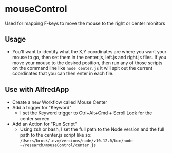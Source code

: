 # mouseControl
Used for mapping F-keys to move the mouse to the right or center monitors

## Usage
* You'll want to identify what the X,Y coordinates are where you want your mouse to go, then set them in the center.js, left.js and right.js files. If you move your mouse to the desired position, then run any of those scripts on the command line like `node center.js` it will spit out the current coordinates that you can then enter in each file.

## Use with AlfredApp
* Create a new Workflow called Mouse Center
* Add a trigger for "Keyword"
  * I set the Keyword trigger to Ctrl+Alt+Cmd + Scroll Lock for the center screen
* Add an Action for "Run Script"
  * Using zsh or bash, I set the full path to the Node version and the full path to the center.js script like so: `/Users/brock/.nvm/versions/node/v10.12.0/bin/node ~/research/mouseControl/center.js`
 

